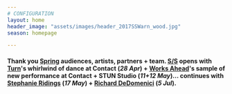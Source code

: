 ```yaml
---
# CONFIGURATION
layout: home
header_image: "assets/images/header_2017SSWarn_wood.jpg"
season: homepage

---
```

#### Thank you [Spring](/archive/2017-spring) audiences, artists, partners + team. [S/S](/current/2017-springsummer) opens with [Turn](/current/2017-turn)'s whirlwind of dance at Contact (*28 Apr*) + [Works Ahead](/current/2017-worksahead)'s sample of new performance at Contact + STUN Studio (*11+12 May*)… continues with [Stephanie Ridings](/current/2017-springsummer/ridings) (*17 May*) + [Richard DeDomenici](/current/2017-springsummer/redux) (*5 Jul*).
